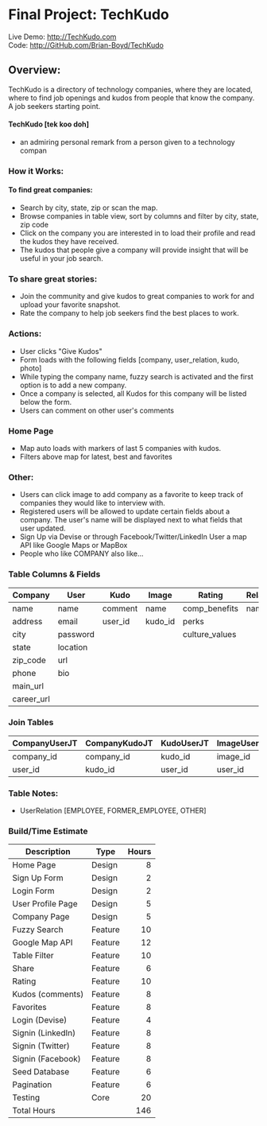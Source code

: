 # Final Project: TechKudo

Live Demo: <http://TechKudo.com>  
Code: <http://GitHub.com/Brian-Boyd/TechKudo>

## Overview:

TechKudo is a directory of technology companies, where they are located, where to find job openings and kudos from people that know the company. A job seekers starting point.

#### TechKudo [tek koo doh]
* an admiring personal remark from a person given to a technology compan

 
### How it Works:

#### To find great companies:
* Search by city, state, zip or scan the map.
* Browse companies in table view, sort by columns and filter by city, state, zip code
* Click on the company you are interested in to load their profile and read the kudos they have received.
* The kudos that people give a company will provide insight that will be useful in your job search.

### To share great stories:
* Join the community and give kudos to great companies to work for and upload your favorite snapshot.
* Rate the company to help job seekers find the best places to work.

### Actions:
* User clicks "Give Kudos"
* Form loads with the following fields [company, user_relation, kudo, photo]
* While typing the company name, fuzzy search is activated and the first option is to add a new company.
* Once a company is selected, all Kudos for this company will be listed below the form.
* Users can comment on other user's comments

### Home Page
* Map auto loads with markers of last 5 companies with kudos.
* Filters above map for latest, best and favorites

### Other:
* Users can click image to add company as a favorite to keep track of companies they would like to interview with.
* Registered users will be allowed to update certain fields about a company. The user's name will be displayed next to what fields that user updated.
* Sign Up via Devise or through Facebook/Twitter/LinkedIn
User a map API like Google Maps or MapBox
* People who like COMPANY also like...


### Table Columns & Fields

 Company    | User     | Kudo    | Image    | Rating         | Relationship
------------|----------|---------|----------|----------------|-------------
 name       | name     | comment | name     | comp_benefits  | name        
 address    | email    | user_id | kudo_id  | perks          |             
 city       | password |         |          | culture_values |             
 state      | location |         |          |                |             
 zip_code   | url      |         |          |                |             
 phone      | bio      |         |          |                |             
 main_url   |          |         |          |                |             
 career_url |          |         |          |                |             

### Join Tables

 CompanyUserJT | CompanyKudoJT | KudoUserJT | ImageUserJT | RelationshipUserJT | RatingUserJT
---------------|---------------|------------|-------------|--------------------|-------------
 company_id    | company_id    | kudo_id    | image_id    | relationship_id    | rating_id
 user_id       | kudo_id       | user_id    | user_id     | user_id            | user_id

### Table Notes:
* UserRelation  [EMPLOYEE, FORMER_EMPLOYEE, OTHER]

### Build/Time Estimate

Description       | Type    | Hours
------------------|---------|------:
Home Page         | Design  | 8
Sign Up Form      | Design  | 2
Login Form        | Design  | 2
User Profile Page | Design  | 5
Company Page      | Design  | 5
Fuzzy Search      | Feature | 10
Google Map API    | Feature | 12
Table Filter      | Feature | 10
Share             | Feature | 6
Rating            | Feature | 10
Kudos (comments)  | Feature | 8
Favorites         | Feature | 8
Login (Devise)    | Feature | 4
Signin (LinkedIn) | Feature | 8
Signin (Twitter)  | Feature | 8
Signin (Facebook) | Feature | 8
Seed Database     | Feature | 6
Pagination        | Feature | 6
Testing           | Core    | 20
Total Hours       |         | 146